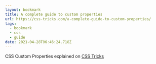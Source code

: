 ```yaml
---
layout: bookmark
title: A complete guide to custom properties
url: https://css-tricks.com/a-complete-guide-to-custom-properties/
tags:
  - bookmark
  - css
  - guide
date: 2021-04-28T06:46:24.718Z
---
```

CSS Custom Properties explained on [CSS Tricks](https://www.css-tricks.com)